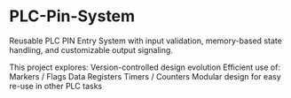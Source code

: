 # PLC-Pin-System
Reusable PLC PIN Entry System with input validation, memory-based state handling, and customizable output signaling.

  This project explores:
    Version-controlled design evolution
    Efficient use of:
      Markers / Flags
      Data Registers
      Timers / Counters
    Modular design for easy re-use in other PLC tasks
